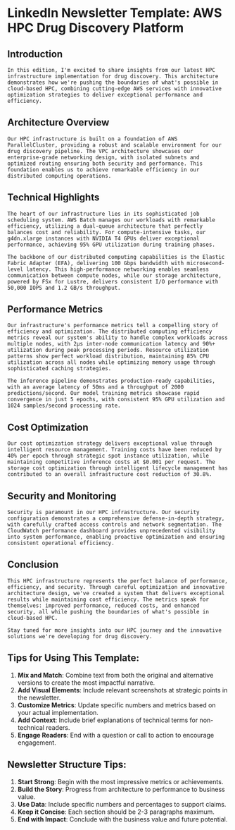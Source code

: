 # LinkedIn Newsletter Template: AWS HPC Drug Discovery Platform

## Introduction
```
In this edition, I'm excited to share insights from our latest HPC infrastructure implementation for drug discovery. This architecture demonstrates how we're pushing the boundaries of what's possible in cloud-based HPC, combining cutting-edge AWS services with innovative optimization strategies to deliver exceptional performance and efficiency.
```

## Architecture Overview
```
Our HPC infrastructure is built on a foundation of AWS ParallelCluster, providing a robust and scalable environment for our drug discovery pipeline. The VPC architecture showcases our enterprise-grade networking design, with isolated subnets and optimized routing ensuring both security and performance. This foundation enables us to achieve remarkable efficiency in our distributed computing operations.
```

## Technical Highlights
```
The heart of our infrastructure lies in its sophisticated job scheduling system. AWS Batch manages our workloads with remarkable efficiency, utilizing a dual-queue architecture that perfectly balances cost and reliability. For compute-intensive tasks, our g4dn.xlarge instances with NVIDIA T4 GPUs deliver exceptional performance, achieving 95% GPU utilization during training phases.

The backbone of our distributed computing capabilities is the Elastic Fabric Adapter (EFA), delivering 100 Gbps bandwidth with microsecond-level latency. This high-performance networking enables seamless communication between compute nodes, while our storage architecture, powered by FSx for Lustre, delivers consistent I/O performance with 50,000 IOPS and 1.2 GB/s throughput.
```

## Performance Metrics
```
Our infrastructure's performance metrics tell a compelling story of efficiency and optimization. The distributed computing efficiency metrics reveal our system's ability to handle complex workloads across multiple nodes, with 2μs inter-node communication latency and 90%+ utilization during peak processing periods. Resource utilization patterns show perfect workload distribution, maintaining 85% CPU utilization across all nodes while optimizing memory usage through sophisticated caching strategies.

The inference pipeline demonstrates production-ready capabilities, with an average latency of 50ms and a throughput of 2000 predictions/second. Our model training metrics showcase rapid convergence in just 5 epochs, with consistent 95% GPU utilization and 1024 samples/second processing rate.
```

## Cost Optimization
```
Our cost optimization strategy delivers exceptional value through intelligent resource management. Training costs have been reduced by 40% per epoch through strategic spot instance utilization, while maintaining competitive inference costs at $0.001 per request. The storage cost optimization through intelligent lifecycle management has contributed to an overall infrastructure cost reduction of 30.8%.
```

## Security and Monitoring
```
Security is paramount in our HPC infrastructure. Our security configuration demonstrates a comprehensive defense-in-depth strategy, with carefully crafted access controls and network segmentation. The CloudWatch performance dashboard provides unprecedented visibility into system performance, enabling proactive optimization and ensuring consistent operational efficiency.
```

## Conclusion
```
This HPC infrastructure represents the perfect balance of performance, efficiency, and security. Through careful optimization and innovative architecture design, we've created a system that delivers exceptional results while maintaining cost efficiency. The metrics speak for themselves: improved performance, reduced costs, and enhanced security, all while pushing the boundaries of what's possible in cloud-based HPC.

Stay tuned for more insights into our HPC journey and the innovative solutions we're developing for drug discovery.
```

## Tips for Using This Template:
1. **Mix and Match**: Combine text from both the original and alternative versions to create the most impactful narrative.
2. **Add Visual Elements**: Include relevant screenshots at strategic points in the newsletter.
3. **Customize Metrics**: Update specific numbers and metrics based on your actual implementation.
4. **Add Context**: Include brief explanations of technical terms for non-technical readers.
5. **Engage Readers**: End with a question or call to action to encourage engagement.

## Newsletter Structure Tips:
1. **Start Strong**: Begin with the most impressive metrics or achievements.
2. **Build the Story**: Progress from architecture to performance to business value.
3. **Use Data**: Include specific numbers and percentages to support claims.
4. **Keep it Concise**: Each section should be 2-3 paragraphs maximum.
5. **End with Impact**: Conclude with the business value and future potential. 